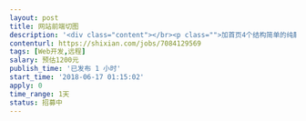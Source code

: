 ```yaml
---                
layout: post       
title: 网站前端切图           
description: '<div class="content"></br><p class="">加首页4个结构简单的纯静态页面，</br><br/>需要支持响应式mobile版（有相应的mobile的设计稿）。</p></br><p class="">* 有切好的小png图，</br><br/>* 有所有元素的设计距离标注，</br><br/>* 有原psd稿。</p></br><p class="">最好能尽快完成切图任务（2018-6-17内），可以支持3日内bugfix。</br><br/>如果合作愉快，后面还有更多的web及app相关的长期合作。</p></br></div>'     
contenturl: https://shixian.com/jobs/7084129569      
tags: [Web开发,远程]            
salary: 预估1200元          
publish_time: '已发布 1 小时'         
start_time: '2018-06-17 01:15:02'           
apply: 0                   
time_range: 1天              
status: 招募中                  
---                 
```

